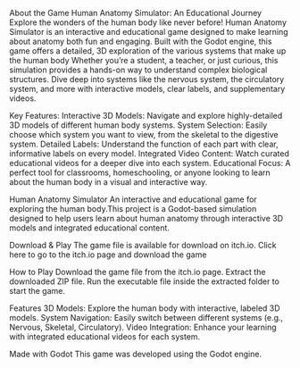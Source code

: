 About the Game
Human Anatomy Simulator: An Educational Journey
Explore the wonders of the human body like never before! Human Anatomy Simulator is an interactive and educational game designed to make learning about anatomy both fun and engaging. Built with the Godot engine, this game offers a detailed, 3D exploration of the various systems that make up the human body
Whether you’re a student, a teacher, or just curious, this simulation provides a hands-on way to understand complex biological structures. Dive deep into systems like the nervous system, the circulatory system, and more with interactive models, clear labels, and supplementary videos.

Key Features:
Interactive 3D Models: Navigate and explore highly-detailed 3D models of different human body systems.
System Selection: Easily choose which system you want to view, from the skeletal to the digestive system.
Detailed Labels: Understand the function of each part with clear, informative labels on every model.
Integrated Video Content: Watch curated educational videos for a deeper dive into each system.
Educational Focus: A perfect tool for classrooms, homeschooling, or anyone looking to learn about the human body in a visual and interactive way.

Human Anatomy Simulator
An interactive and educational game for exploring the human body.This project is a Godot-based simulation designed to help users learn about human anatomy through interactive 3D models and integrated educational content.

Download & Play
The game file is available for download on itch.io.
Click here to go to the itch.io page and download the game

How to Play
Download the game file from the itch.io page.
Extract the downloaded ZIP file.
Run the executable file inside the extracted folder to start the game.

Features
3D Models: Explore the human body with interactive, labeled 3D models.
System Navigation: Easily switch between different systems (e.g., Nervous, Skeletal, Circulatory).
Video Integration: Enhance your learning with integrated educational videos for each system.

Made with Godot
This game was developed using the Godot engine.

